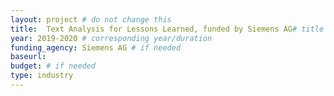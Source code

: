 ```yaml
---
layout: project # do not change this
title: 	Text Analysis for Lessons Learned, funded by Siemens AG# title of the project
year: 2019-2020	# corresponding year/duration
funding_agency: Siemens AG # if needed
baseurl: 
budget: # if needed
type: industry
---
```

